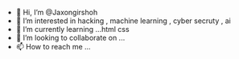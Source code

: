 - 👋 Hi, I’m @Jaxongirshoh
- 👀 I’m interested in hacking , machine learning , cyber secruty , ai
- 🌱 I’m currently learning ...html css 
- 💞️ I’m looking to collaborate on ...
- 📫 How to reach me ...

<!---
Jaxongirshoh/Jaxongirshoh is a ✨ special ✨ repository because its `README.md` (this file) appears on your GitHub profile.
You can click the Preview link to take a look at your changes.
--->
